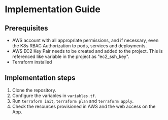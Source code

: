 # Implementation Guide

## Prerequisites
- AWS account with all appropriate permissions, and if necessary, even the K8s RBAC Authorization to pods, services and deployments.
- AWS EC2 Key Pair needs to be created and added to the project. This is referenced like variable in the project as "ec2_ssh_key".
- Terraform installed

## Implementation steps
1. Clone the repository.
2. Configure the variables in `variables.tf`.
3. Run `terraform init`, `terraform plan` and `terraform apply`.
4. Check the resources provisioned in AWS and the web access on the App.
